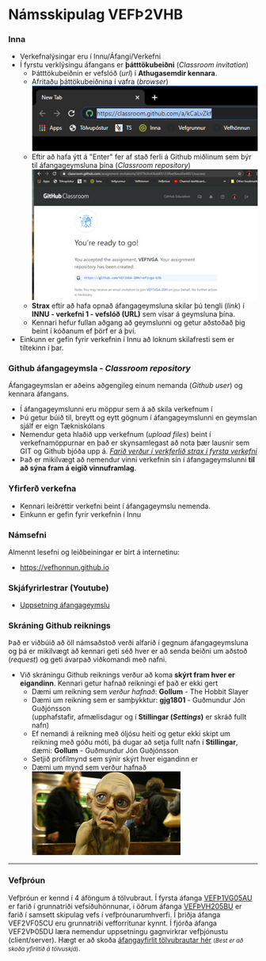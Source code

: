 # Námsskipulag VEFÞ2VHB

### Inna 

* Verkefnalýsingar eru í Innu/Áfangi/Verkefni
* Í fyrstu verklýsingu áfangans er **þátttökubeiðni** (_Classroom invitation_) 
  * Þátttökubeiðnin er vefslóð (_url_) í **Athugasemdir kennara**. 
  * Afritaðu þáttökubeiðnina í vafra (_browser_) <br>  ![invitation](classroom-beidni.jpg) 
  * Eftir að hafa ýtt á "Enter" fer af stað ferli á Github miðlinum sem býr til áfangageymsluna þína	(_Classroom repository_)<br>
  ![you are ready to go](readytogo.jpg)
  * **Strax** eftir að hafa opnað áfangageymsluna skilar þú tengli (_link_) í **INNU - verkefni 1 - vefslóð (URL)**  sem vísar á geymsluna þína. 
  * Kennari hefur fullan aðgang að geymslunni og getur aðstoðað þig beint í kóðanum ef þörf er á því. 
* Einkunn er gefin fyrir verkefnin í Innu að loknum skilafresti sem er tiltekinn í þar.


### Github áfangageymsla - _Classroom repository_

Áfangageymslan er aðeins aðgengileg einum nemanda (_Github user_) og kennara áfangans.

* Í áfangageymslunni eru möppur sem á að skila verkefnum í
* Þú getur búið til, breytt og eytt gögnum í áfangageymslunni en geymslan sjálf er eign Tækniskólans
* Nemendur geta hlaðið upp verkefnum (_upload files_) beint í verkefnamöppurnar en það er skynsamlegast að nota þær lausnir sem GIT og Github bjóða upp á. [_Farið verður í verkferlið strax í fyrsta verkefni_](Git_verklag.md)
* Það er mikilvægt að nemendur vinni verkefnin sín í áfangageymslunni **til að sýna fram á eigið vinnuframlag**. 

### Yfirferð verkefna

* Kennari leiðréttir verkefni beint í áfangageymslu nemenda. 
* Einkunn er gefin fyrir verkefnin í Innu 

### Námsefni

Almennt lesefni og leiðbeiningar er birt á internetinu: 

* https://vefhonnun.github.io 

### Skjáfyrirlestrar (Youtube) 

* [Uppsetning áfangageymslu](https://youtu.be/PPwpF6yTX3Y)

### Skráning Github reiknings

Það er viðbúið að öll námsaðstoð verði alfarið í gegnum áfangageymsluna og þá er mikilvægt að kennari geti séð hver er að senda beiðni um aðstoð (_request_) og geti ávarpað viðkomandi með nafni.  

* Við skráningu Github reiknings verður að koma **skýrt fram hver er eigandinn**. Kennari getur hafnað reikningi ef það er ekki gert
  * Dæmi um reikning sem _verður hafnað_: **Gollum** - The Hobbit Slayer
  * Dæmi um reikning sem er samþykktur: **gjg1801** - Guðmundur Jón Guðjónsson <br> (upphafstafir, afmælisdagur og í **Stillingar (_Settings_)** er skráð fullt nafn) 
  * Ef nemandi á reikning með óljósu heiti og getur ekki skipt um reikning með góðu móti, þá dugar að setja fullt nafn í  **Stillingar**, dæmi: **Gollum** - Guðmundur Jón Guðjónsson
  * Setjið prófílmynd sem sýnir skýrt hver eigandinn er
  * Dæmi um mynd sem verður hafnað <br>
    ![Golli](gollum_s.jpg)
    

<hr>

### Vefþróun

Vefþróun er kennd í 4 áföngum á tölvubraut. Í fyrsta áfanga [VEFÞ1VG05AU](https://vefgrunnur.github.io/) er farið í grunnatriði vefsíðuhönnunar, í öðrum áfanga [VEFÞVH205BU](https://vefhonnun.github.io/) er farið í samsett skipulag vefs í vefþróunarumhverfi. Í þriðja áfanga VEF2VF05CU eru grunnatriði vefforritunar kynnt. Í fjórða áfanga VEF2VÞ05DU læra nemendur uppsetningu gagnvirkrar vefþjónustu (client/server).  Hægt er að skoða <a href="https://tskoli.github.io"> áfangayfirlit tölvubrautar hér</a> <small>(_Best er að skoða yfirlitið á tölvuskjá_)</small>.


